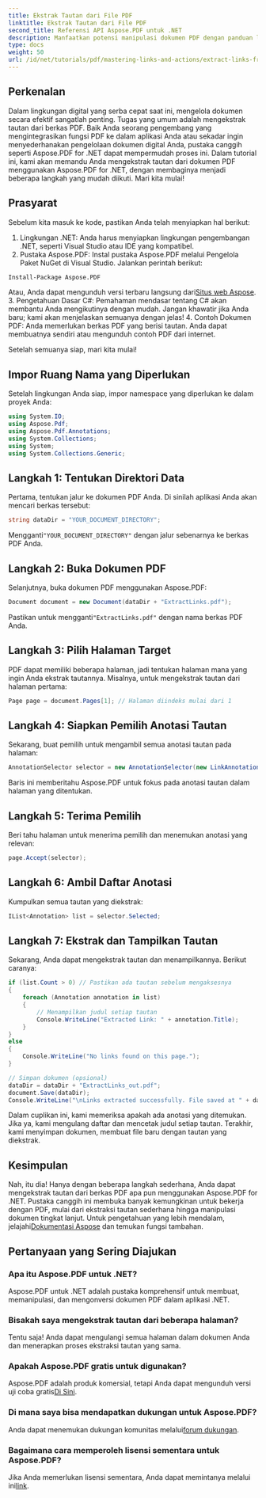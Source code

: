 ```yaml
---
title: Ekstrak Tautan dari File PDF
linktitle: Ekstrak Tautan dari File PDF
second_title: Referensi API Aspose.PDF untuk .NET
description: Manfaatkan potensi manipulasi dokumen PDF dengan panduan lengkap kami tentang mengekstrak tautan menggunakan Aspose.PDF untuk .NET. Tutorial ini menyediakan petunjuk terperinci, langkah demi langkah.
type: docs
weight: 50
url: /id/net/tutorials/pdf/mastering-links-and-actions/extract-links-from-pdf-file/
---
```

## Perkenalan

Dalam lingkungan digital yang serba cepat saat ini, mengelola dokumen secara efektif sangatlah penting. Tugas yang umum adalah mengekstrak tautan dari berkas PDF. Baik Anda seorang pengembang yang mengintegrasikan fungsi PDF ke dalam aplikasi Anda atau sekadar ingin menyederhanakan pengelolaan dokumen digital Anda, pustaka canggih seperti Aspose.PDF for .NET dapat mempermudah proses ini. Dalam tutorial ini, kami akan memandu Anda mengekstrak tautan dari dokumen PDF menggunakan Aspose.PDF for .NET, dengan membaginya menjadi beberapa langkah yang mudah diikuti. Mari kita mulai!

## Prasyarat

Sebelum kita masuk ke kode, pastikan Anda telah menyiapkan hal berikut:

1. Lingkungan .NET: Anda harus menyiapkan lingkungan pengembangan .NET, seperti Visual Studio atau IDE yang kompatibel.
2. Pustaka Aspose.PDF: Instal pustaka Aspose.PDF melalui Pengelola Paket NuGet di Visual Studio. Jalankan perintah berikut:
```bash
Install-Package Aspose.PDF
```
 Atau, Anda dapat mengunduh versi terbaru langsung dari[Situs web Aspose](https://releases.aspose.com/pdf/net/).
3. Pengetahuan Dasar C#: Pemahaman mendasar tentang C# akan membantu Anda mengikutinya dengan mudah. Jangan khawatir jika Anda baru; kami akan menjelaskan semuanya dengan jelas!
4. Contoh Dokumen PDF: Anda memerlukan berkas PDF yang berisi tautan. Anda dapat membuatnya sendiri atau mengunduh contoh PDF dari internet.

Setelah semuanya siap, mari kita mulai!

## Impor Ruang Nama yang Diperlukan

Setelah lingkungan Anda siap, impor namespace yang diperlukan ke dalam proyek Anda:

```csharp
using System.IO;
using Aspose.Pdf;
using Aspose.Pdf.Annotations;
using System.Collections;
using System;
using System.Collections.Generic;
```

## Langkah 1: Tentukan Direktori Data

Pertama, tentukan jalur ke dokumen PDF Anda. Di sinilah aplikasi Anda akan mencari berkas tersebut:

```csharp
string dataDir = "YOUR_DOCUMENT_DIRECTORY";
```

 Mengganti`"YOUR_DOCUMENT_DIRECTORY"` dengan jalur sebenarnya ke berkas PDF Anda.

## Langkah 2: Buka Dokumen PDF

Selanjutnya, buka dokumen PDF menggunakan Aspose.PDF:

```csharp
Document document = new Document(dataDir + "ExtractLinks.pdf");
```

 Pastikan untuk mengganti`"ExtractLinks.pdf"` dengan nama berkas PDF Anda.

## Langkah 3: Pilih Halaman Target

PDF dapat memiliki beberapa halaman, jadi tentukan halaman mana yang ingin Anda ekstrak tautannya. Misalnya, untuk mengekstrak tautan dari halaman pertama:

```csharp
Page page = document.Pages[1]; // Halaman diindeks mulai dari 1
```

## Langkah 4: Siapkan Pemilih Anotasi Tautan

Sekarang, buat pemilih untuk mengambil semua anotasi tautan pada halaman:

```csharp
AnnotationSelector selector = new AnnotationSelector(new LinkAnnotation(page, Aspose.Pdf.Rectangle.Trivial));
```

Baris ini memberitahu Aspose.PDF untuk fokus pada anotasi tautan dalam halaman yang ditentukan.

## Langkah 5: Terima Pemilih

Beri tahu halaman untuk menerima pemilih dan menemukan anotasi yang relevan:

```csharp
page.Accept(selector);
```

## Langkah 6: Ambil Daftar Anotasi

Kumpulkan semua tautan yang diekstrak:

```csharp
IList<Annotation> list = selector.Selected;
```

## Langkah 7: Ekstrak dan Tampilkan Tautan

Sekarang, Anda dapat mengekstrak tautan dan menampilkannya. Berikut caranya:

```csharp
if (list.Count > 0) // Pastikan ada tautan sebelum mengaksesnya
{
    foreach (Annotation annotation in list)
    {
        // Menampilkan judul setiap tautan
        Console.WriteLine("Extracted Link: " + annotation.Title);
    }
}
else
{
    Console.WriteLine("No links found on this page.");
}

// Simpan dokumen (opsional)
dataDir = dataDir + "ExtractLinks_out.pdf";
document.Save(dataDir);
Console.WriteLine("\nLinks extracted successfully. File saved at " + dataDir);
```

Dalam cuplikan ini, kami memeriksa apakah ada anotasi yang ditemukan. Jika ya, kami mengulang daftar dan mencetak judul setiap tautan. Terakhir, kami menyimpan dokumen, membuat file baru dengan tautan yang diekstrak.

## Kesimpulan

Nah, itu dia! Hanya dengan beberapa langkah sederhana, Anda dapat mengekstrak tautan dari berkas PDF apa pun menggunakan Aspose.PDF for .NET. Pustaka canggih ini membuka banyak kemungkinan untuk bekerja dengan PDF, mulai dari ekstraksi tautan sederhana hingga manipulasi dokumen tingkat lanjut. Untuk pengetahuan yang lebih mendalam, jelajahi[Dokumentasi Aspose](https://reference.aspose.com/pdf/net/) dan temukan fungsi tambahan.

## Pertanyaan yang Sering Diajukan

### Apa itu Aspose.PDF untuk .NET?
Aspose.PDF untuk .NET adalah pustaka komprehensif untuk membuat, memanipulasi, dan mengonversi dokumen PDF dalam aplikasi .NET.

### Bisakah saya mengekstrak tautan dari beberapa halaman?
Tentu saja! Anda dapat mengulangi semua halaman dalam dokumen Anda dan menerapkan proses ekstraksi tautan yang sama.

### Apakah Aspose.PDF gratis untuk digunakan?
 Aspose.PDF adalah produk komersial, tetapi Anda dapat mengunduh versi uji coba gratis[Di Sini](https://releases.aspose.com/).

### Di mana saya bisa mendapatkan dukungan untuk Aspose.PDF?
 Anda dapat menemukan dukungan komunitas melalui[forum dukungan](https://forum.aspose.com/c/pdf/10).

### Bagaimana cara memperoleh lisensi sementara untuk Aspose.PDF?
 Jika Anda memerlukan lisensi sementara, Anda dapat memintanya melalui ini[link](https://purchase.aspose.com/temporary-license/).
